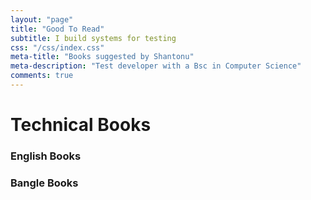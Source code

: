 ```yaml
---
layout: "page"
title: "Good To Read"
subtitle: I build systems for testing
css: "/css/index.css"
meta-title: "Books suggested by Shantonu"
meta-description: "Test developer with a Bsc in Computer Science"
comments: true
---
```

# Technical Books
### English Books
### Bangle Books

